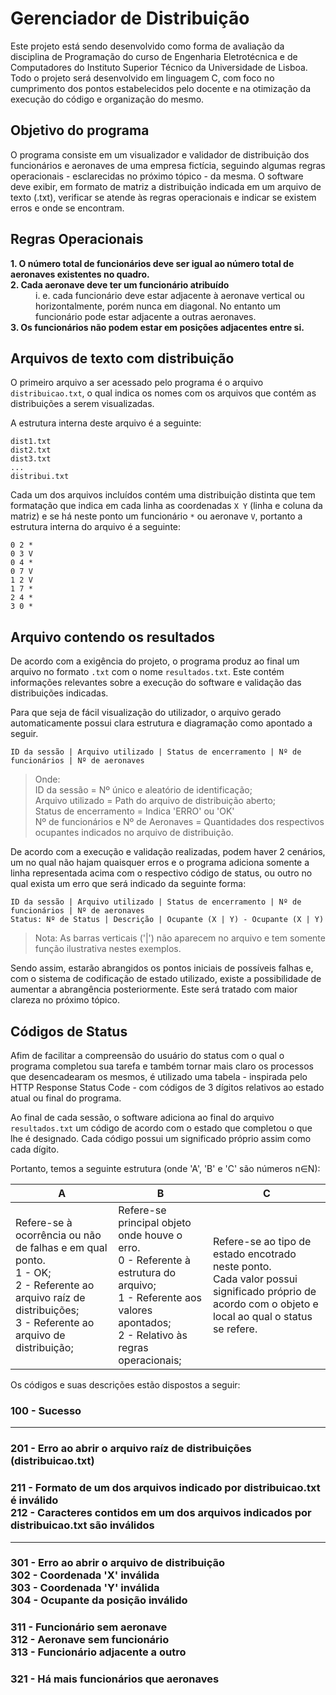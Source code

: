# Gerenciador de Distribuição
Este projeto está sendo desenvolvido como forma de avaliação da disciplina de Programação do curso de Engenharia Eletrotécnica e de Computadores do Instituto Superior Técnico da Universidade de Lisboa. 
Todo o projeto será desenvolvido em linguagem C, com foco no cumprimento dos pontos estabelecidos pelo docente e na otimização da execução do código e organização do mesmo.

## Objetivo do programa
O programa consiste em um visualizador e validador de distribuição dos funcionários e aeronaves de uma empresa fictícia, seguindo algumas regras operacionais - esclarecidas no próximo tópico - da mesma. O software deve exibir, em formato de matriz a distribuição indicada em um arquivo de texto (.txt), verificar se atende às regras operacionais e indicar se existem erros e onde se encontram.

## Regras Operacionais

<dl>
    <dt><strong>1. O número total de funcionários deve ser igual ao número total de aeronaves existentes no
    quadro.</strong></dt>
    <dt><strong>2. Cada aeronave deve ter um funcionário atribuído </strong></dt>
        <dd> i. e. cada funcionário deve estar adjacente à
        aeronave vertical ou horizontalmente, porém nunca em diagonal. No entanto um
        funcionário pode estar adjacente a outras aeronaves.
    </dd>
    <dt><strong>3. Os funcionários não podem estar em posições adjacentes entre si.</strong></dt>
</dl>

## Arquivos de texto com distribuição
O primeiro arquivo a ser acessado pelo programa é o arquivo `distribuicao.txt`, o qual indica os nomes com os arquivos que contém as distribuições a serem visualizadas.<br>

A estrutura interna deste arquivo é a seguinte:
```
dist1.txt
dist2.txt
dist3.txt
...
distribui.txt
```
Cada um dos arquivos incluídos contém uma distribuição distinta que tem formatação que indica em cada linha as coordenadas `X Y` (linha e coluna da matriz) e se há neste ponto um funcionário `*` ou aeronave `V`, portanto a estrutura interna do arquivo é a seguinte:
```
0 2 *
0 3 V
0 4 *
0 7 V
1 2 V
1 7 *
2 4 *
3 0 *
```

## Arquivo contendo os resultados

De acordo com a exigência do projeto, o programa produz ao final um arquivo no formato `.txt` com o nome `resultados.txt`. Este contém informações relevantes sobre a execução do software e validação das distribuições indicadas.

Para que seja de fácil visualização do utilizador, o arquivo gerado automaticamente possui clara estrutura e diagramação como apontado a seguir.

```
ID da sessão | Arquivo utilizado | Status de encerramento | Nº de funcionários | Nº de aeronaves

```
> Onde: <br> ID da sessão = Nº único e aleatório de identificação; <br> Arquivo utilizado = Path do arquivo de distribuição aberto; <br> Status de encerramento = Indica 'ERRO' ou 'OK' <br> Nº de funcionários e Nº de Aeronaves = Quantidades dos respectivos ocupantes indicados no arquivo de distribuição.

De acordo com a execução e validação realizadas, podem haver 2 cenários, um no qual não hajam quaisquer erros e o programa adiciona somente a linha representada acima com o respectivo código de status, ou outro no qual exista um erro que será indicado da seguinte forma:

```
ID da sessão | Arquivo utilizado | Status de encerramento | Nº de funcionários | Nº de aeronaves
Status: Nº de Status | Descrição | Ocupante (X | Y) - Ocupante (X | Y)
```
> Nota: As barras verticais ('|') não aparecem no arquivo e tem somente função ilustrativa nestes exemplos.

Sendo assim, estarão abrangidos os pontos iniciais de possíveis falhas e, com o sistema de codificação de estado utilizado, existe a possibilidade de aumentar a abrangência posteriormente. Este será tratado com maior clareza no próximo tópico.

## Códigos de Status

Afim de facilitar a compreensão do usuário do status com o qual o programa completou sua tarefa e também tornar mais claro os processos que desencadearam os mesmos, é utilizado uma tabela - inspirada pelo HTTP Response Status Code - com códigos de 3 dígitos relativos ao estado atual ou final do programa. 

Ao final de cada sessão, o software adiciona ao final do arquivo `resultados.txt` um código de acordo com o estado que completou o que lhe é designado. Cada código possui um significado próprio assim como cada dígito.

Portanto, temos a seguinte estrutura (onde 'A', 'B' e 'C' são números n∈N):

A | B | C
|-|-|-|
|Refere-se à ocorrência ou não de falhas e em qual ponto. <br> 1 - OK; <br> 2 - Referente ao arquivo raíz de distribuições; <br> 3 - Referente ao arquivo de distribuição;|Refere-se principal objeto onde houve o erro. <br>0 - Referente à estrutura do arquivo; <br>1 - Referente aos valores apontados; <br> 2 - Relativo às regras operacionais;| Refere-se ao tipo de estado encotrado neste ponto. <br> Cada valor possui significado próprio de acordo com o objeto e local ao qual o status se refere.|

Os códigos e suas descrições estão dispostos a seguir:


### 100 - Sucesso

----

### 201 - Erro ao abrir o arquivo raíz de distribuições (distribuicao.txt)

### 211 - Formato de um dos arquivos indicado por distribuicao.txt é inválido <br>212 - Caracteres contidos em um dos arquivos indicados por distribuicao.txt são inválidos

----

### 301 - Erro ao abrir o arquivo de distribuição <br>302 - Coordenada 'X' inválida <br>303 - Coordenada 'Y' inválida<br> 304 - Ocupante da posição inválido

### 311 - Funcionário sem aeronave <br>312 - Aeronave sem funcionário <br>313 - Funcionário adjacente a outro

### 321 - Há mais funcionários que aeronaves 